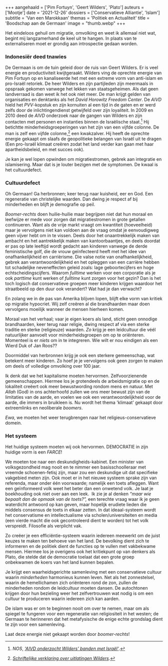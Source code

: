 +++
aangehaald = ['Pim Fortuyn', 'Geert Wilders', 'Plato']
auteurs = ['Mootje']
date = '2021-12-26'
dossiers = ['Conservatieve Alliantie', 'Islam']
subtitle = 'Van een Marokkaan'
themas = 'Politiek en Actualiteit'
title = 'Boodschap aan de Germaan'
image = "thumb.webp"
+++


Het eindeloos gehuil om migratie, omvolking en weet ik allemaal niet wat, begint mij langzamerhand de keel uit te hangen. In plaats van te externaliseren moet er grondig aan introspectie gedaan worden.

### Indonesiër deed tnawies

De Germaan is om de tuin geleid door de ruis van Geert Wilders. Er is veel energie en productiviteit kwijtgeraakt. Wilders ving de oprechte energie van Pim Fortuyn op en kanaliseerde het met een extreme vorm van anti-islam en pro-Israël retoriek. De heer Wilders en zijn partijleden zijn meermaals in opspraak gekomen vanwege het lekken van staatsgeheimen. Als dat geen landverraad is dan weet ik het ook niet meer. De man krijgt gelden van organisaties en denktanks als het _David Horowitz Freedom Center_. De _AIVD_ hield het *PVV*-kopstuk en zijn kornuiten al een tijd in de gaten en er werd zelfs door de inlichtingendienst getwijfeld over zijn loyaliteit. In 2009 en 2010 deed de _AIVD_ onderzoek naar de gangen van Wilders en zijn contacten met personen en instanties binnen de Israëlische staat.[^1] Hij betichtte minderheidsgroeperingen van het zijn van een vijfde colonne. De man is zelf een vijfde colonne,[^2] een kwakzalver. Hij heeft de oprechte energie gekaapt om slaafs de geopolitieke belangen van Israël uit te dragen (Een pro-Israël klimaat creëren zodat het land verder kan gaan met haar apartheidsbeleid, en met succes ook).

Je kan je wel lopen opwinden om migratiestromen, gebrek aan integratie en islamisering. Maar dat is je louter bezigen met de symptomen. De kwaal is het cultuurdefect.


### Cultuurdefect

Oh Germaan! Ga herbronnen; keer terug naar kuisheid, eer en God. Een regeneratie van christelijke waarden. Dan dwing je respect af bij minderheden en blijft je demografie op peil.

_Boomer-rechts_ doen huilie-huilie maar begrijpen niet dat hun moraal en leefwijze er mede voor zorgen dat migratiestromen in grote getallen continueren. Want als de vrije markt vraagt om kwantiteit (hoeveelheid) maar je vervolgens niet kan voldoen aan de vraag omdat je eenvoudigweg geen vijver hebt om in te vissen. Deels door het onaantrekkelijk maken van ambacht en het aantrekkelijk maken van kantoorbaantjes, en deels doordat er pas op late leeftijd wordt gedacht aan kinderen vanwege de derde feministische golf, die de vrouw geïnfecteerd heeft met het idee van onafhankelijkheid en carrièrisme. Die valse notie van onafhankelijkheid, gebrek aan verantwoordelijkheid en het opleggen van een carrière hebben tot schadelijke neveneffecten geleid zoals: lage geboortecijfers en hoge echtscheidingscijfers.  Waarom _fulltime_ werken voor een corporatie als je ook _parttime_ kunt werken of _fulltime_ kunt zorgen voor het gezin? Dan is het toch logisch dat conservatieve groepen meer kinderen krijgen waardoor het straatbeeld op den duur ook verandert? Wat had je dan verwacht?

En zolang we in de pas van Amerika blijven lopen, blijft elke vorm van kritiek op migratie hypocriet. Wij zelf creëren al die brandhaarden maar doen vervolgens moeilijk wanneer de mensen hierheen komen.

Moraal van het verhaal; vaar je eigen koers als land, sticht geen onnodige brandhaarden, keer terug naar religie, dwing respect af via een sterke traditie en sterke (religieuze) waarden. _Zo_ krijg je een leidcultuur die véél natuurlijker aanvoelt voor minderheidsgroepen om op te oriënteren. Momenteel is er _niets_ om in te integreren. Wie wilt er nou eindigen als een Wierd Duk of Jan Roos??

Doormiddel van herbronnen krijg je ook een sterkere gemeenschap, wat betekent meer kinderen. Zo hoef je je vervolgens ook geen zorgen te maken om deels of volledige omvolking over 100 jaar.

Ik denk dat we het kapitalisme moeten hervormen. Zelfvoorzienende gemeenschappen. Hiermee los je grotendeels de arbeidsmigratie op en de lokaliteit creëert ook meer bewustwording rondom mens en natuur. Met _Allah_ (God) in ons achterhoofd zullen we ons meer bewust zijn van de limitaties van de aarde, en voelen we ook een verantwoordelijkheid voor de aarde, die immers in bruikleen is. Nu wordt het thema 'klimaat' gekaapt door extreemlinks en neoliberale _boomers_.

_Ewa_, we moeten het weer terugbrengen naar het religieus-conservatieve domein.


### Het systeem

Het huidige systeem moeten wij ook hervormen. DEMOCRATIE in zijn huidige vorm is een _FARCE_!

We moeten toe naar een deskundigheids-kabinet. Een minister van volksgezondheid mag nooit en te nimmer een basisschoolleraar met vreemde schoenen-fetisj zijn, maar zou een deskundige uit dat specifieke vakgebied meten zijn. Ook moet er in het nieuwe systeem sprake zijn van referenda, maar onder één voorwaarde; namelijk een toets afleggen. Want een geïnformeerd volk weet het beter dan een onwetend volk. Je laat je boekhouding ook niet over aan een leek.  Ik zie je al denken _“maar wie bepaalt dan de opmaak van de toets?”,_ een terechte vraag waar ik je geen waterdicht antwoord op kan geven, maar hopelijk erudiete lieden die middels consensus de toets in elkaar zetten. In dat ideaal-systeem wordt het conservatisme en intellectualisme via scholen/universiteiten en media (een vierde macht die ook gecontroleerd dient te worden) tot het volk verspreidt. Filosofie als verplicht vak.

Zo creëer je een efficiëntie-systeem waarin iedereen meewerkt om de juist keuzes te maken ten behoeve van het land. De bevolking dient zich te informeren en de politiek dient de functies op te vullen met vakbekwame mensen. Hiermee los je overigens ook het kritiekpunt op van denkers als Plato, die stelde dat de democratie toelaat dat een grote groep onbekwamen de koers van het land kunnen bepalen.

Je krijgt een waarheidsgerichte samenleving met een conservatieve cultuur waarin _minderheden_ harmonieus kunnen leven. Net als het zonnestelsel, waarin de hemellichamen zich oriënteren rond de zon, zullen de minderheden rondom de leidcultuur moeten dansen. De autochtonen krijgen door hun bezieling weer het zelfvertrouwen wat nodig is om een cultuur te produceren waarin iedereen zich kan aarden.

De islam was er om te beginnen nooit om over te nemen, maar om als spiegel te fungeren voor een regeneratie van religiositeit in het westen; de Germaan te herinneren dat het metafysische de enige echte grondslag dient te zijn voor een samenleving.


Laat deze energie niet gekaapt worden door _boomer-rechts_!


[^1]: _NOS_, _['AIVD onderzocht Wilders' banden met Israël'](https://nos.nl/artikel/2146037-aivd-onderzocht-wilders-banden-met-israel)_.
[^2]: _[Schriftelijke verklaring over uitlatingen Wilders](https://www.scribd.com/doc/47424586/wilders-verklaring-nw)_.
